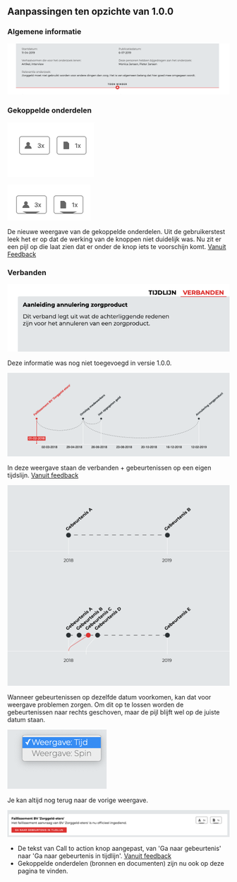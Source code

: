 

## Aanpassingen ten opzichte van 1.0.0



### Algemene informatie

![Verbergen en tonen van de algemene informatie](content/show-more-general-information.png)

### Gekoppelde onderdelen

![Voor](content/connection-button.png) 

![Na](content/connection-button-new.png)

De nieuwe weergave van de gekoppelde onderdelen. Uit de gebruikerstest leek het er op dat de werking van de knoppen niet duidelijk was. Nu zit er een pijl op die laat zien dat er onder de knop iets te voorschijn komt.
[Vanuit Feedback](https://jorik.gitbook.io/project-blauwdruk/ontwerpproces/output/prototype#voorblad)

### Verbanden

![Titel en beschrijving verband](content/titel-beschrijving.png)

Deze informatie was nog niet toegevoegd in versie 1.0.0.

![Tijdsweergave van de verbanden](content/time-view.png)

In deze weergave staan de verbanden + gebeurtenissen op een eigen tijdslijn. 
[Vanuit feedback](https://jorik.gitbook.io/project-blauwdruk/ontwerpproces/output/prototype#verbanden-3)

![Gebeurtenissen met een zelfde datum](content/same-dates.png)

Wanneer gebeurtenissen op dezelfde datum voorkomen, kan dat voor weergave problemen zorgen. Om dit op te lossen worden de gebeurtenissen naar rechts geschoven, maar de pijl blijft wel op de juiste datum staan.


![Wisselen van weergave](content/secondary-view.png)

Je kan altijd nog terug naar de vorige weergave.

![Details selectie](content/button-text-and-connection-buttons.png)

* De tekst van Call to action knop aangepast, van 'Ga naar gebeurtenis' naar 'Ga naar gebeurtenis in tijdlijn'. [Vanuit feedback](https://jorik.gitbook.io/project-blauwdruk/ontwerpproces/output/prototype#verbanden)
* Gekoppelde onderdelen (bronnen en documenten) zijn nu ook op deze pagina te vinden.
